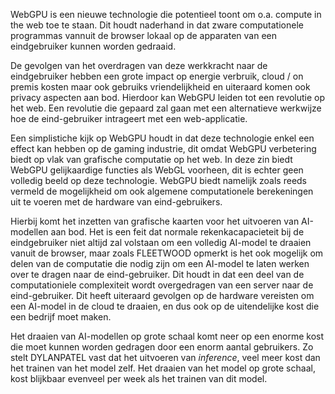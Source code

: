 WebGPU is een nieuwe technologie die potentieel toont om o.a. compute in the web toe te staan. Dit houdt naderhand in dat zware computationele programmas vannuit de browser lokaal op de apparaten van een eindgebruiker kunnen worden gedraaid.

De gevolgen van het overdragen van deze werkkracht naar de eindgebruiker hebben een grote impact op energie verbruik, cloud / on premis kosten maar ook gebruiks vriendelijkheid en uiteraard komen ook privacy aspecten aan bod. Hierdoor kan WebGPU leiden tot een revolutie op het web. Een revolutie die gepaard zal gaan met een alternatieve werkwijze hoe de eind-gebruiker intrageert met een web-applicatie.

Een simplistiche kijk op WebGPU houdt in dat deze technologie enkel een effect kan hebben op de gaming industrie, dit omdat WebGPU verbetering biedt op vlak van grafische computatie op het web. In deze zin biedt WebGPU gelijkaardige functies als WebGL voorheen, dit is echter geen volledig beeld op deze technologie. WebGPU biedt namelijk zoals reeds vermeld de mogelijkheid om ook algemene computationele berekeningen uit te voeren met de hardware van eind-gebruikers.



Hierbij komt het inzetten van grafische kaarten voor het uitvoeren van AI-modellen aan bod. Het is een feit dat normale rekenkacapacieteit bij de eindgebruiker niet altijd zal volstaan om een volledig AI-model te draaien vanuit de browser, maar zoals FLEETWOOD opmerkt is het ook mogelijk om delen van de computatie die nodig zijn om een AI-model te laten werken over te dragen naar de eind-gebruiker. Dit houdt in dat een deel van de computationiele complexiteit wordt overgedragen van een server naar de eind-gebruiker. Dit heeft uiteraard gevolgen op de hardware vereisten om een AI-model in de cloud te draaien, en dus ook op de uitendelijke kost die een bedrijf moet maken.

Het draaien van AI-modellen op grote schaal komt neer op een enorme kost die moet kunnen worden gedragen door een enorm aantal gebruikers. Zo stelt DYLANPATEL vast dat het uitvoeren van *inference*, veel meer kost dan het trainen van het model zelf. Het draaien van het model op grote schaal, kost blijkbaar evenveel per week als het trainen van dit model.